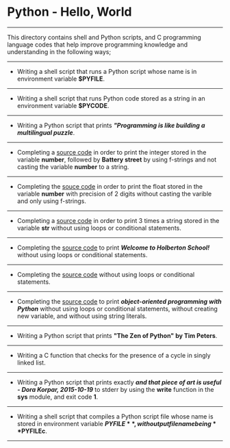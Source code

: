 # Python - Hello, World
***
This directory contains shell and Python scripts, and C programming language codes that help improve programming knowledge and understanding in the following ways;
***
* Writing a shell script that runs a Python script whose name is in environment variable **$PYFILE**.
***
* Writing a shell script that runs Python code stored as a string in an environment variable **$PYCODE**.
***
* Writing a Python script that prints ***"Programming is like building a multilingual puzzle***.
***
* Completing a [source code](https://github.com/holbertonschool/0x00.py/blob/master/3-print_number.py) in order to print the integer stored in the variable **number**, followed by **Battery street** by using f-strings and not casting the variable **number** to a string.
***
* Completing the [souce code](https://github.com/holbertonschool/0x00.py/blob/master/4-print_float.py) in order to print the float stored in the variable **number** with precision of 2 digits without casting the varible and only using f-strings.
***
* Completing a [source code](https://github.com/holbertonschool/0x00.py/blob/master/5-print_string.py) in order to print 3 times a string stored in the variable **str** without using loops or conditional statements.
***
* Completing the [source code](https://github.com/holbertonschool/0x00.py/blob/master/6-concat.py) to print ***Welcome to Holberton School!*** without using loops or conditional statements.
***
* Completing the [source code](https://github.com/holbertonschool/0x00.py/blob/master/7-edges.py) without using loops or conditional statements.
***
* Completing the [source code]() to print ***object-oriented programming with Python*** without using loops or conditional statements, without creating new variable, and without using string literals.
***
* Writing a Python script that prints **"The Zen of Python" by Tim Peters**.
***
* Writing a C function that checks for the presence of a cycle in singly linked list.
***
* Writing a Python script that prints exactly ***and that piece of art is useful - Dora Korpar, 2015-10-19*** to stderr by using the **write** function in the **sys** module, and exit code **1**.
***
* Writing a shell script that compiles a Python script file whose name is stored in environment variable **$PYFILE**, with output filename being **$PYFILEc**.
***
